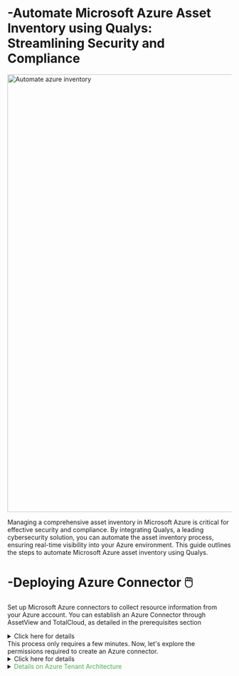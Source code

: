 # -Automate Microsoft Azure Asset Inventory using Qualys: Streamlining Security and Compliance
<img width="983" alt="Automate azure inventory" src="https://github.com/sunny4lab-project/-Automate-Microsoft-Azure-Asset-Inventory-using-Qualys/assets/139194279/0fc4b2a9-4291-471b-a72f-656b30d29a0f">

Managing a comprehensive asset inventory in Microsoft Azure is critical for effective security and compliance. By integrating Qualys, a leading cybersecurity solution, you can automate the asset inventory process, ensuring real-time visibility into your Azure environment. This guide outlines the steps to automate Microsoft Azure asset inventory using Qualys.

# -Deploying Azure Connector 🖱️

Set up Microsoft Azure connectors to collect resource information from your Azure account. You can establish an Azure Connector through AssetView and TotalCloud, as detailed in the prerequisites section<details> <summary> Click here for details</summary>
# -Pre-requisites :smile:
Before you create an Azure connector, ensure that you have the following permissions:
 - :book:Assign Azure Active Directory permissions to register an application with your Azure
Active Directory
- :book:Checking Azure Subscription Permissions to assign the application to a role in your
Azure subscription</details>
This process only requires a few minutes. Now, let's explore the permissions required to create an Azure connector.
<details><summary>Click here for details</summary>
# -Step 1: Integration Setup
Access Qualys Platform:

- 👨‍💻Log in to your Qualys account and access the platform.<img width="961" alt="Qualys Login screen " src="https://github.com/sunny4lab-project/-Automate-Microsoft-Azure-Asset-Inventory-using-Qualys/assets/139194279/a7a33272-234d-4c48-9a67-cedb6854de61">

- ➡️Click on the Connector app on the menu bar to your Left.<img width="509" alt="navigate to the connector app" src="https://github.com/sunny4lab-project/-Automate-Microsoft-Azure-Asset-Inventory-using-Qualys/assets/139194279/b24eac47-0b83-4417-9a0e-3fa115e68418">
- ▶️ Select the Cloud service you wish to connect to. In this case it's going to be "Azure Connector" <img width="954" alt="cloud connector selection" src="https://github.com/sunny4lab-project/-Automate-Microsoft-Azure-Asset-Inventory-using-Qualys/assets/139194279/967b5f13-41f0-4259-b0bd-a978818dd8ad">

- ➡️Enter a name and description (optional) for your connector  # <img width="926" alt="Connect Basic Details " src="https://github.com/sunny4lab-project/-Automate-Microsoft-Azure-Asset-Inventory-using-Qualys/assets/139194279/e60f414f-943b-4100-9317-2e59b1e714d8">


# - 🧭Navigate to Azure Integration:

💁 The integration between Qualys and Microsoft Azure typically involves the configuration of Azure connectors in Qualys. This integration allows Qualys to gather information about your Azure resources for security and compliance assessments. 

ℹ️ Setting up Authentication in Azure connectors in Qualys requires that you provide the necessary Azure credentials, including Subscription ID, Application (Client) ID, Client Secret, and Directory (Tenant) ID.

# Here are the key steps and components involved in Azure integration with Qualys:

- ▶️Log on to the Microsoft Azure console and Search "Microsoft Entra ID" <img width="646" alt="Microsoft entra ID search" src="https://github.com/sunny4lab-project/-Automate-Microsoft-Azure-Asset-Inventory-using-Qualys/assets/139194279/29c5a477-67c7-4462-a04d-1bb61db0df2e">

- ▶️ On the Navigation Panel on the left, scroll down and Click App Registrations > New Registration.
<img width="419" alt="App Registration" src="https://github.com/sunny4lab-project/-Automate-Microsoft-Azure-Asset-Inventory-using-Qualys/assets/139194279/8c41640c-a78f-4441-952c-b5bd8f47481c">

- ▶️ Click on the "New Registration" with the + sign. <img width="783" alt="New Registration" src="https://github.com/sunny4lab-project/-Automate-Microsoft-Azure-Asset-Inventory-using-Qualys/assets/139194279/0b76d242-1091-4264-aa24-fb0d55a4d9f0">

- ▶️ Provide the following details: A name for the application and also select the Supported account types: directory for single Tenant, Multi-Tenant. Also, Click on "Register" when done.<img width="749" alt="Register an application" src="https://github.com/sunny4lab-project/-Automate-Microsoft-Azure-Asset-Inventory-using-Qualys/assets/139194279/02076576-5a2e-4620-9142-249e6cf20b1e">

- ▶️ Navigate to the Registered app by selecting the "all application" button as shown on below
<img width="950" alt="Navigate to App Registration" src="https://github.com/sunny4lab-project/-Automate-Microsoft-Azure-Asset-Inventory-using-Qualys/assets/139194279/54c35a12-29b7-4047-b661-18914a3d8404"> For example: I will select the "IOT" app I created.
- ▶️ Navigate to the Menu panel to your left and select "API Permissions" and then Click on the "Add Permission" button<img width="820" alt="API Permissions1" src="https://github.com/sunny4lab-project/-Automate-Microsoft-Azure-Asset-Inventory-using-Qualys/assets/139194279/f2459961-3d3a-4302-bc81-cc8a0fbb166d">
- ▶️ Select "Azure Service Management"<img width="677" alt="API Request" src="https://github.com/sunny4lab-project/-Automate-Microsoft-Azure-Asset-Inventory-using-Qualys/assets/139194279/a74956b3-9c86-4d78-9537-73bcb4aad6dd">
- ▶️  Select user impersonation permission and click Add permissions. <img width="680" alt="Add Permissions" src="https://github.com/sunny4lab-project/-Automate-Microsoft-Azure-Asset-Inventory-using-Qualys/assets/139194279/932058b8-345d-449b-93b4-4fcd47553a8c">
</details>
 <details>
  <summary><span style="color: #4CAF50;">Details on Azure Tenant Architecture</span></summary>

  In the context of Microsoft Azure, the terms "single-tenant" and "multi-tenant" refer to the architectural models for deploying and managing applications, services, or resources.

  # <span style="color: #FF5733;">Single-Tenant:</span>

  Definition:
  <span style="color: #FF5733;">Single-Tenant (or Single-Tenancy):</span> In a single-tenant architecture, each instance of an application or service is dedicated to a single customer (tenant). The resources and data associated with that instance are isolated and not shared with other customers.

  # <span style="color: #3370FF;">Characteristics:</span>
  - <span style="color: #3370FF;">Isolation:</span> Each customer has a dedicated and isolated environment.
  - <span style="color: #3370FF;">Customization:</span> Customers have the flexibility to customize and configure the environment according to their specific needs.
  - <span style="color: #3370FF;">Control:</span> Customers have more control over the infrastructure, security, and policies.

  # <span style="color: #FF5733;">Use Cases:</span>
  Single-tenant architectures are often preferred in scenarios where customers require a high level of customization, control, and isolation. Examples include certain compliance requirements, security-sensitive applications, or scenarios where customers have specific regulatory constraints.

  # <span style="color: #3370FF;">Multi-Tenant:</span>

  Definition:
  <span style="color: #3370FF;">Multi-Tenant (or Multi-Tenancy):</span> In a multi-tenant architecture, multiple instances of an application or service share the same resources and infrastructure. Each customer (tenant) remains logically isolated, but they all share a common underlying platform.

  # <span style="color: #FF5733;">Characteristics:</span>
  - <span style="color: #FF5733;">Resource Sharing:</span> Multiple customers share the same set of resources and infrastructure.
  - <span style="color: #FF5733;">Cost Efficiency:</span> Shared resources lead to cost efficiency and resource optimization.
  - <span style="color: #FF5733;">Scalability:</span> Multi-tenant architectures are often more scalable as resources can be dynamically allocated based on demand.

  # <span style="color: #3370FF;">Use Cases:</span>
  Multi-tenant architectures are suitable for scenarios where resource efficiency, scalability, and cost-sharing are priorities. Many cloud services, including Azure, adopt a multi-tenant model, allowing multiple customers to leverage shared infrastructure while maintaining logical isolation.

  # <span style="color: #FF5733;">Azure and Tenancy:</span>
  In Azure Active Directory (Azure AD), tenancy refers to the organization's instance of Azure AD. It can be either a single-tenant (dedicated to a single organization) or a multi-tenant (shared by multiple organizations). Azure AD supports both models.

  # <span style="color: #3370FF;">Azure Services:</span>
  Many Azure services are designed to be multi-tenant by default, allowing multiple customers to use the same underlying infrastructure. However, certain services or deployment options may provide options for dedicated, single-tenant instances.

  Understanding the tenancy model is crucial when designing and deploying applications or services in Azure, as it influences factors such as security, isolation, customization, and cost considerations. The choice between single-tenant and multi-tenant architectures depends on the specific requirements and priorities of the application or service being deployed.
</details>



